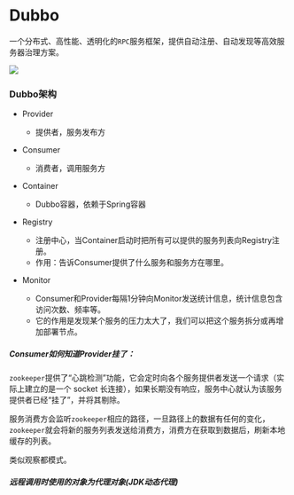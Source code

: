 # Dubbo

一个分布式、高性能、透明化的`RPC`服务框架，提供自动注册、自动发现等高效服务器治理方案。



![](https://dubbo.apache.org/imgs/architecture.png)

### Dubbo架构

- Provider
  - 提供者，服务发布方
- Consumer
  - 消费者，调用服务方
- Container
  - Dubbo容器，依赖于Spring容器
- Registry
  - 注册中心，当Container启动时把所有可以提供的服务列表向Registry注册。
  - 作用：告诉Consumer提供了什么服务和服务方在哪里。

- Monitor
  - Consumer和Provider每隔1分钟向Monitor发送统计信息，统计信息包含访问次数、频率等。
  - 它的作用是发现某个服务的压力太大了，我们可以把这个服务拆分或再增加部署节点。

 

##### Consumer如何知道Provider挂了：

`zookeeper`提供了“心跳检测”功能，它会定时向各个服务提供者发送一个请求（实际上建立的是一个 socket 长连接），如果长期没有响应，服务中心就认为该服务提供者已经“挂了”，并将其剔除。

服务消费方会监听`zookeeper`相应的路径，一旦路径上的数据有任何的变化，`zookeeper`就会将新的服务列表发送给消费方，消费方在获取到数据后，刷新本地缓存的列表。

类似观察都模式。

##### 远程调用时使用的对象为代理对象(JDK动态代理)





